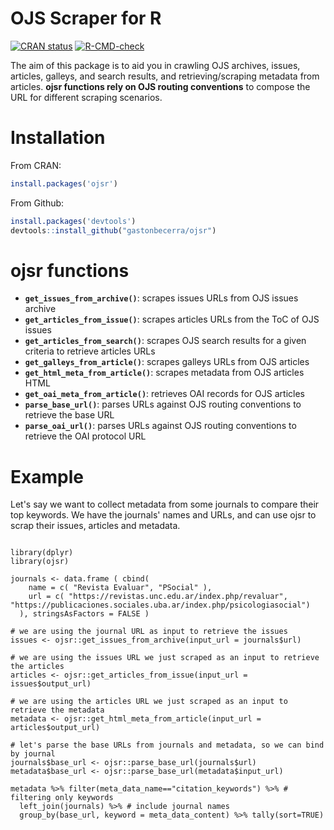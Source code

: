# OJS Scraper for R

<!-- badges: start -->
[![CRAN status](https://www.r-pkg.org/badges/version/ojsr)](https://cran.r-project.org/package=ojsr)
[![R-CMD-check](https://github.com/gastonbecerra/ojsr/actions/workflows/R-CMD-check.yaml/badge.svg)](https://github.com/gastonbecerra/ojsr/actions/workflows/R-CMD-check.yaml)
<!-- badges: end -->

The aim of this package is to aid you in crawling OJS archives, issues, articles, galleys, and search results, and retrieving/scraping metadata from articles. **ojsr functions rely on OJS routing conventions** to compose the URL for different scraping scenarios.

# Installation

From CRAN:

```r
install.packages('ojsr') 
```

From Github:

```r
install.packages('devtools') 
devtools::install_github("gastonbecerra/ojsr")
```

# ojsr functions

- **`get_issues_from_archive()`**: scrapes issues URLs from OJS issues archive
- **`get_articles_from_issue()`**: scrapes articles URLs from the ToC of OJS issues
- **`get_articles_from_search()`**: scrapes OJS search results for a given criteria to retrieve articles URLs
- **`get_galleys_from_article()`**: scrapes galleys URLs from OJS articles
- **`get_html_meta_from_article()`**: scrapes metadata from OJS articles HTML
- **`get_oai_meta_from_article()`**: retrieves OAI records for OJS articles
- **`parse_base_url()`**: parses URLs against OJS routing conventions to retrieve the base URL
- **`parse_oai_url()`**: parses URLs against OJS routing conventions to retrieve the OAI protocol URL

# Example

Let's say we want to collect metadata from some journals to compare their top keywords. We have the journals' names and URLs, and can use ojsr to scrap their issues, articles and metadata.

```{r}

library(dplyr) 
library(ojsr)

journals <- data.frame ( cbind(
    name = c( "Revista Evaluar", "PSocial" ),
    url = c( "https://revistas.unc.edu.ar/index.php/revaluar", "https://publicaciones.sociales.uba.ar/index.php/psicologiasocial")
  ), stringsAsFactors = FALSE )

# we are using the journal URL as input to retrieve the issues
issues <- ojsr::get_issues_from_archive(input_url = journals$url) 

# we are using the issues URL we just scraped as an input to retrieve the articles
articles <- ojsr::get_articles_from_issue(input_url = issues$output_url)

# we are using the articles URL we just scraped as an input to retrieve the metadata
metadata <- ojsr::get_html_meta_from_article(input_url = articles$output_url)

# let's parse the base URLs from journals and metadata, so we can bind by journal
journals$base_url <- ojsr::parse_base_url(journals$url)
metadata$base_url <- ojsr::parse_base_url(metadata$input_url)

metadata %>% filter(meta_data_name=="citation_keywords") %>% # filtering only keywords
  left_join(journals) %>% # include journal names
  group_by(base_url, keyword = meta_data_content) %>% tally(sort=TRUE) 

```
